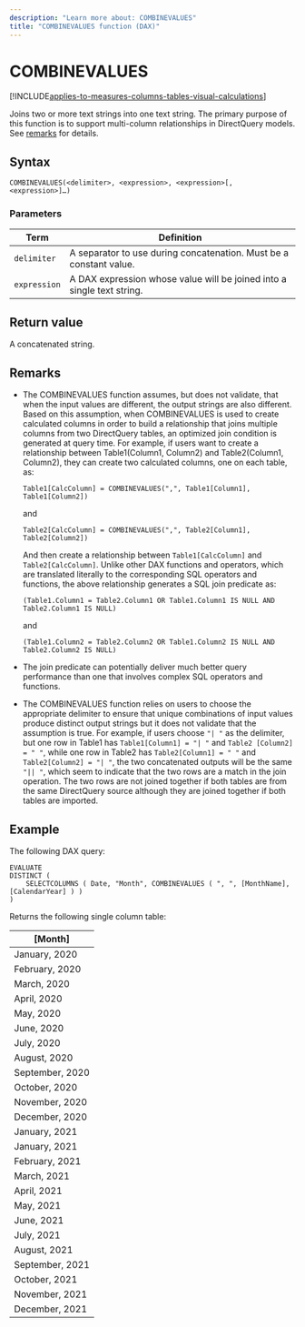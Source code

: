 ```yaml
---
description: "Learn more about: COMBINEVALUES"
title: "COMBINEVALUES function (DAX)"
---
```


# COMBINEVALUES

[!INCLUDE[applies-to-measures-columns-tables-visual-calculations](includes/applies-to-measures-columns-tables-visual-calculations.md)]

Joins two or more text strings into one text string. The primary purpose of this function is to support multi-column relationships in DirectQuery models. See [remarks](#remarks) for details.  
  
## Syntax  
  
```dax
COMBINEVALUES(<delimiter>, <expression>, <expression>[, <expression>]…)
```
  
### Parameters  
  
|Term|Definition|  
|--------|--------------|  
|`delimiter`|A separator to use during concatenation. Must be a constant value.|  
|`expression`|A DAX expression whose value will be joined into a single text string.|  
  
## Return value  

A concatenated string.  
  
## Remarks  

- The COMBINEVALUES function assumes, but does not validate, that when the input values are different, the output strings are also different. Based on this assumption, when COMBINEVALUES is used to create calculated columns in order to build a relationship that joins multiple columns from two DirectQuery tables, an optimized join condition is generated at query time. For example, if users want to create a relationship between Table1(Column1, Column2) and Table2(Column1, Column2), they can create two calculated columns, one on each table, as:  

    ```dax
    Table1[CalcColumn] = COMBINEVALUES(",", Table1[Column1], Table1[Column2])
    ```

    and

    ```dax
    Table2[CalcColumn] = COMBINEVALUES(",", Table2[Column1], Table2[Column2])
    ```

    And then create a relationship between `Table1[CalcColumn]` and `Table2[CalcColumn]`. Unlike other DAX functions and operators, which are translated literally to the corresponding SQL operators and functions, the above relationship generates a SQL join predicate as:

    ```dax
    (Table1.Column1 = Table2.Column1 OR Table1.Column1 IS NULL AND Table2.Column1 IS NULL)
    ```

    and

    ```dax
    (Table1.Column2 = Table2.Column2 OR Table1.Column2 IS NULL AND Table2.Column2 IS NULL)
    ```  

- The join predicate can potentially deliver much better query performance than one that involves complex SQL operators and functions.

- The COMBINEVALUES function relies on users to choose the appropriate delimiter to ensure that unique combinations of input values produce distinct output strings but it does not validate that the assumption is true. For example, if users choose `"| "` as the delimiter, but one row in Table1 has `Table1[Column1] = "| "` and `Table2 [Column2] = " "`, while one row in Table2 has `Table2[Column1] = " "` and `Table2[Column2] = "| "`, the two concatenated outputs will be the same `"|| "`,  which seem to indicate that the two rows are a match in the join operation. The two rows are not joined together if both tables are from the same DirectQuery source although they are joined together if both tables are imported.

## Example  

The following DAX query:
  
```dax
EVALUATE
DISTINCT (
    SELECTCOLUMNS ( Date, "Month", COMBINEVALUES ( ", ", [MonthName], [CalendarYear] ) )
)
```

Returns the following single column table:

|[Month]  |
|---------|
|January, 2020     |
|February, 2020    |
|March, 2020    |
|April, 2020     |
|May, 2020     |
|June, 2020     |
|July, 2020     |
|August, 2020     |
|September, 2020     |
|October, 2020     |
|November, 2020    |
|December, 2020     |
|January, 2021     |
|January, 2021     |
|February, 2021    |
|March, 2021    |
|April, 2021     |
|May, 2021     |
|June, 2021     |
|July, 2021     |
|August, 2021     |
|September, 2021     |
|October, 2021     |
|November, 2021    |
|December, 2021     |
